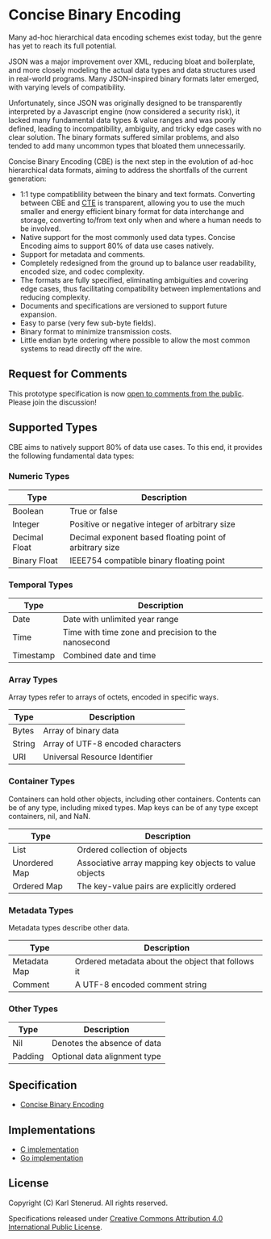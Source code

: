 Concise Binary Encoding
=======================

Many ad-hoc hierarchical data encoding schemes exist today, but the genre has yet to reach its full potential.

JSON was a major improvement over XML, reducing bloat and boilerplate, and more closely modeling the actual data types and data structures used in real-world programs. Many JSON-inspired binary formats later emerged, with varying levels of compatibility.

Unfortunately, since JSON was originally designed to be transparently interpreted by a Javascript engine (now considered a security risk), it lacked many fundamental data types & value ranges and was poorly defined, leading to incompatibility, ambiguity, and tricky edge cases with no clear solution. The binary formats suffered similar problems, and also tended to add many uncommon types that bloated them unnecessarily.

Concise Binary Encoding (CBE) is the next step in the evolution of ad-hoc hierarchical data formats, aiming to address the shortfalls of the current generation:

 * 1:1 type compatiblility between the binary and text formats. Converting between CBE and [CTE](https://github.com/kstenerud/concise-text-encoding) is transparent, allowing you to use the much smaller and energy efficient binary format for data interchange and storage, converting to/from text only when and where a human needs to be involved.
 * Native support for the most commonly used data types. Concise Encoding aims to support 80% of data use cases natively.
 * Support for metadata and comments.
 * Completely redesigned from the ground up to balance user readability, encoded size, and codec complexity.
 * The formats are fully specified, eliminating ambiguities and covering edge cases, thus facilitating compatibility between implementations and reducing complexity.
 * Documents and specifications are versioned to support future expansion.
 * Easy to parse (very few sub-byte fields).
 * Binary format to minimize transmission costs.
 * Little endian byte ordering where possible to allow the most common systems to read directly off the wire.



Request for Comments
--------------------

This prototype specification is now [open to comments from the public](https://github.com/kstenerud/concise-encoding/blob/master/request-for-comments.md). Please join the discussion!



Supported Types
---------------

CBE aims to natively support 80% of data use cases. To this end, it provides the following fundamental data types:


### Numeric Types

| Type          | Description                                             |
| ------------- | ------------------------------------------------------- |
| Boolean       | True or false                                           |
| Integer       | Positive or negative integer of arbitrary size          |
| Decimal Float | Decimal exponent based floating point of arbitrary size |
| Binary Float  | IEEE754 compatible binary floating point                |


### Temporal Types

| Type          | Description                                             |
| ------------- | ------------------------------------------------------- |
| Date          | Date with unlimited year range                          |
| Time          | Time with time zone and precision to the nanosecond     |
| Timestamp     | Combined date and time                                  |


### Array Types

Array types refer to arrays of octets, encoded in specific ways.

| Type          | Description                                             |
| ------------- | ------------------------------------------------------- |
| Bytes         | Array of binary data                                    |
| String        | Array of UTF-8 encoded characters                       |
| URI           | Universal Resource Identifier                           |


### Container Types

Containers can hold other objects, including other containers. Contents can be of any type, including mixed types. Map keys can be of any type except containers, nil, and NaN.

| Type          | Description                                             |
| ------------- | ------------------------------------------------------- |
| List          | Ordered collection of objects                           |
| Unordered Map | Associative array mapping key objects to value objects  |
| Ordered Map   | The key-value pairs are explicitly ordered              |


### Metadata Types

Metadata types describe other data.

| Type          | Description                                             |
| ------------- | ------------------------------------------------------- |
| Metadata Map  | Ordered metadata about the object that follows it       |
| Comment       | A UTF-8 encoded comment string                          |


### Other Types

| Type          | Description                                             |
| ------------- | ------------------------------------------------------- |
| Nil           | Denotes the absence of data                             |
| Padding       | Optional data alignment type                            |



Specification
-------------

 * [Concise Binary Encoding](cbe-specification.md)



Implementations
---------------

 * [C implementation](https://github.com/kstenerud/c-cbe)
 * [Go implementation](https://github.com/kstenerud/go-cbe)



License
-------

Copyright (C) Karl Stenerud. All rights reserved.

Specifications released under [Creative Commons Attribution 4.0 International Public License](LICENSE.md).
